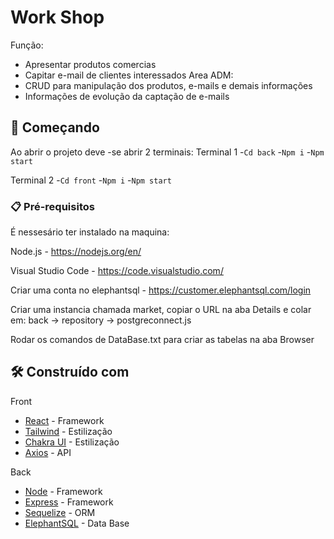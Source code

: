 # Work Shop

Função:
- Apresentar produtos comercias
- Capitar e-mail de clientes interessados 
Area ADM:
- CRUD para manipulação dos produtos, e-mails e demais informações 
- Informações de evolução da captação de e-mails

## 🚀 Começando

Ao abrir o projeto deve -se abrir 2 terminais:
Terminal 1 
-`Cd back`
-`Npm i`
-`Npm start`

Terminal 2
-`Cd front`
-`Npm i`
-`Npm start`

### 📋 Pré-requisitos

É nessesário ter instalado na maquina: 

Node.js - https://nodejs.org/en/

Visual Studio Code - https://code.visualstudio.com/

Criar uma conta no elephantsql - https://customer.elephantsql.com/login

Criar uma instancia chamada market, copiar o URL na aba Details e colar em: back -> repository -> postgreconnect.js

Rodar os comandos de DataBase.txt para criar as tabelas na aba Browser

## 🛠️ Construído com

Front
* [React](https://pt-br.reactjs.org/) - Framework 
* [Tailwind](https://tailwindcss.com/) - Estilização
* [Chakra UI](https://chakra-ui.com/) - Estilização
* [Axios](https://axios-http.com/ptbr/docs/intro) - API

Back
* [Node](https://nodejs.org/en/) - Framework 
* [Express](http://expressjs.com/pt-br/) - Framework 
* [Sequelize](https://sequelize.org/) - ORM 
* [ElephantSQL](https://www.elephantsql.com/) - Data Base
